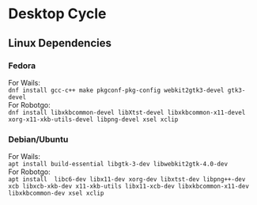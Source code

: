 # Desktop Cycle

## Linux Dependencies

### Fedora
For Wails:  
`dnf install gcc-c++ make pkgconf-pkg-config webkit2gtk3-devel gtk3-devel`  
For Robotgo:  
`dnf install libxkbcommon-devel libXtst-devel libxkbcommon-x11-devel xorg-x11-xkb-utils-devel libpng-devel xsel xclip`

### Debian/Ubuntu
For Wails:  
`apt install build-essential libgtk-3-dev libwebkit2gtk-4.0-dev`  
For Robotgo:  
`apt install  libc6-dev libx11-dev xorg-dev libxtst-dev libpng++-dev xcb libxcb-xkb-dev x11-xkb-utils libx11-xcb-dev libxkbcommon-x11-dev libxkbcommon-dev xsel xclip`

